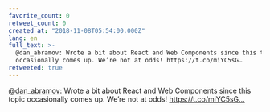 ```yaml
---
favorite_count: 0
retweet_count: 0
created_at: "2018-11-08T05:54:00.000Z"
lang: en
full_text: >-
  @dan_abramov: Wrote a bit about React and Web Components since this topic
  occasionally comes up. We’re not at odds! https://t.co/miYC5sG…
retweeted: true
---
```


[@dan_abramov](https://twitter.com/dan_abramov): Wrote a bit about React and Web
Components since this topic occasionally comes up. We’re not at odds!
https://t.co/miYC5sG…
